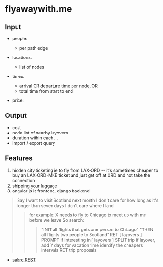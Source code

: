 flyawaywith.me
====

Input
----

* people:
	* per path edge

* locations:
	* list of nodes

* times:
	* arrival OR departure time per node, OR
	* total time from start to end

* price:
	

Output
----

* cost
* node list of nearby layovers
* duration within each ...
* import / export query

Features
----
1. hidden city ticketing
	ie to fly from LAX-ORD -- it's sometimes cheaper to buy an LAX-ORD-MKE ticket and just get off at ORD and not take the connection
2. shipping your luggage
3. angular js is frontend, django backend

> Say I want to visit Scotland next month
> I don't care for how long as it's longer than seven days
> I don't care where I land
> > for example:
> > X needs to fly to Chicago to meet up with me before we leave
> > So search:
> > > "INIT all flights that gets one person to Chicago"
> > > "THEN all flights two people to Scotland"
> > > RET [ layovers ]
> > > PROMPT if interesting in [ layovers ]
> > > SPLIT trip if layover, add Y days for vacation time
> > > identify the cheapers intervals
> > > RET trip proposals

* [sabre REST](https://developer.sabre.com/docs/read/REST_APIs)
